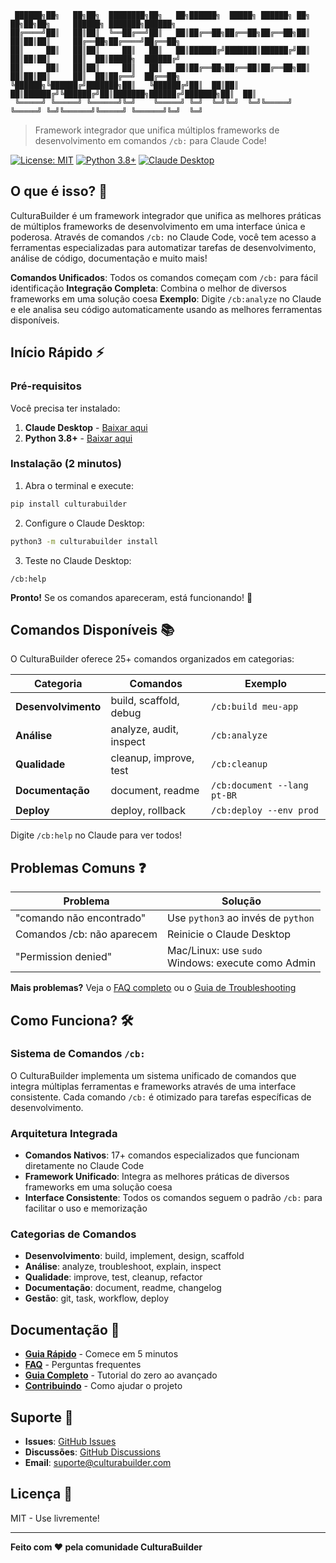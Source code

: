 ```
 ██████╗██╗   ██╗██╗  ████████╗██╗   ██╗██████╗  █████╗ ██████╗ ██╗   ██╗██╗██╗     ██████╗ ███████╗██████╗ 
██╔════╝██║   ██║██║  ╚══██╔══╝██║   ██║██╔══██╗██╔══██╗██╔══██╗██║   ██║██║██║     ██╔══██╗██╔════╝██╔══██╗
██║     ██║   ██║██║     ██║   ██║   ██║██████╔╝███████║██████╔╝██║   ██║██║██║     ██║  ██║█████╗  ██████╔╝
██║     ██║   ██║██║     ██║   ██║   ██║██╔══██╗██╔══██║██╔══██╗██║   ██║██║██║     ██║  ██║██╔══╝  ██╔══██╗
╚██████╗╚██████╔╝███████╗██║   ╚██████╔╝██║  ██║██║  ██║██████╔╝╚██████╔╝██║███████╗██████╔╝███████╗██║  ██║
 ╚═════╝ ╚═════╝ ╚══════╝╚═╝    ╚═════╝ ╚═╝  ╚═╝╚═╝  ╚═╝╚═════╝  ╚═════╝ ╚═╝╚══════╝╚═════╝ ╚══════╝╚═╝  ╚═╝
```

> Framework integrador que unifica múltiplos frameworks de desenvolvimento em comandos `/cb:` para Claude Code!

[![License: MIT](https://img.shields.io/badge/License-MIT-yellow.svg)](https://opensource.org/licenses/MIT)
[![Python 3.8+](https://img.shields.io/badge/python-3.8+-blue.svg)](https://www.python.org/downloads/)
[![Claude Desktop](https://img.shields.io/badge/Claude-Desktop-purple.svg)](https://claude.ai/desktop)

## O que é isso? 🤔

CulturaBuilder é um framework integrador que unifica as melhores práticas de múltiplos frameworks de desenvolvimento em uma interface única e poderosa. Através de comandos `/cb:` no Claude Code, você tem acesso a ferramentas especializadas para automatizar tarefas de desenvolvimento, análise de código, documentação e muito mais!

**Comandos Unificados**: Todos os comandos começam com `/cb:` para fácil identificação
**Integração Completa**: Combina o melhor de diversos frameworks em uma solução coesa
**Exemplo**: Digite `/cb:analyze` no Claude e ele analisa seu código automaticamente usando as melhores ferramentas disponíveis.

## Início Rápido ⚡

### Pré-requisitos

Você precisa ter instalado:
1. **Claude Desktop** - [Baixar aqui](https://claude.ai/desktop)
2. **Python 3.8+** - [Baixar aqui](https://python.org/downloads)

### Instalação (2 minutos)

1. Abra o terminal e execute:
```bash
pip install culturabuilder
```

2. Configure o Claude Desktop:
```bash
python3 -m culturabuilder install
```

3. Teste no Claude Desktop:
```
/cb:help
```

**Pronto!** Se os comandos apareceram, está funcionando! 🎉

## Comandos Disponíveis 📚

O CulturaBuilder oferece 25+ comandos organizados em categorias:

| Categoria | Comandos | Exemplo |
|-----------|----------|---------|
| **Desenvolvimento** | build, scaffold, debug | `/cb:build meu-app` |
| **Análise** | analyze, audit, inspect | `/cb:analyze` |
| **Qualidade** | cleanup, improve, test | `/cb:cleanup` |
| **Documentação** | document, readme | `/cb:document --lang pt-BR` |
| **Deploy** | deploy, rollback | `/cb:deploy --env prod` |

Digite `/cb:help` no Claude para ver todos!

## Problemas Comuns ❓

| Problema | Solução |
|----------|---------|
| "comando não encontrado" | Use `python3` ao invés de `python` |
| Comandos /cb: não aparecem | Reinicie o Claude Desktop |
| "Permission denied" | Mac/Linux: use `sudo`<br>Windows: execute como Admin |

**Mais problemas?** Veja o [FAQ completo](FAQ.md) ou o [Guia de Troubleshooting](TROUBLESHOOTING.md)

## Como Funciona? 🛠️

### Sistema de Comandos `/cb:`
O CulturaBuilder implementa um sistema unificado de comandos que integra múltiplas ferramentas e frameworks através de uma interface consistente. Cada comando `/cb:` é otimizado para tarefas específicas de desenvolvimento.

### Arquitetura Integrada
- **Comandos Nativos**: 17+ comandos especializados que funcionam diretamente no Claude Code
- **Framework Unificado**: Integra as melhores práticas de diversos frameworks em uma solução coesa
- **Interface Consistente**: Todos os comandos seguem o padrão `/cb:` para facilitar o uso e memorização

### Categorias de Comandos
- **Desenvolvimento**: build, implement, design, scaffold
- **Análise**: analyze, troubleshoot, explain, inspect  
- **Qualidade**: improve, test, cleanup, refactor
- **Documentação**: document, readme, changelog
- **Gestão**: git, task, workflow, deploy

## Documentação 📖

- **[Guia Rápido](QUICK_START.md)** - Comece em 5 minutos
- **[FAQ](FAQ.md)** - Perguntas frequentes
- **[Guia Completo](README_BEGINNER_FRIENDLY.md)** - Tutorial do zero ao avançado
- **[Contribuindo](CONTRIBUTING.md)** - Como ajudar o projeto

## Suporte 💬

- **Issues**: [GitHub Issues](https://github.com/CulturaBuilder/CulturaBuilder-MCP/issues)
- **Discussões**: [GitHub Discussions](https://github.com/CulturaBuilder/CulturaBuilder-MCP/discussions)
- **Email**: suporte@culturabuilder.com

## Licença 📄

MIT - Use livremente!

---

**Feito com ❤️ pela comunidade CulturaBuilder**